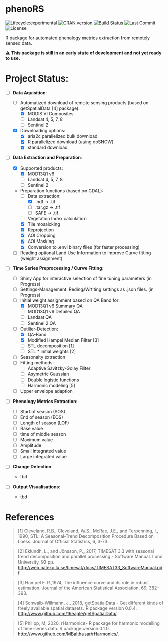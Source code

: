 # phenoRS

![Lifecycle:experimental](https://img.shields.io/badge/lifecycle-experimental-orange.svg) 
[![CRAN version](https://www.r-pkg.org/badges/version/phenoRS)](https://CRAN.R-project.org/package=phenoRS)
[![Build Status](https://travis-ci.org/SandroGroth/phenoRS.svg?branch=master)](https://travis-ci.org//SandroGroth/phenoRS)
![Last Commit](https://img.shields.io/github/last-commit/SandroGroth/phenoRS/develop)
![License](https://img.shields.io/github/license/SandroGroth/phenoRS)


R package for automated phenology metrics extraction from remotely sensed data.

:warning: **This package is still in an early state of development and not yet ready to use.**


# Project Status:

- [ ] **Data Aquisition**:
    - [ ] Automatized download of remote sensing products (based on getSpatialData [4] package):
        - [x] MODIS VI Composites 
        - [ ] Landsat 4, 5, 7, 8
        - [ ] Sentinel 2
    - [x] Downloading options:
        - [x] aria2c parallelized bulk download
        - [x] R parallelized download (using doSNOW)
        - [x] standard download
        
- [ ] **Data Extraction and Preparation**:
    - [x] Supported products:
        - [x] MOD13Q1 v6
        - [ ] Landsat 4, 5, 7, 8
        - [ ] Sentinel 2
    - Preparation functions (based on GDAL):
        - [ ] Data extraction:
            - [x] .hdf -> .tif
            - [ ] .tar.gz -> .tif
            - [ ] SAFE -> .tif
        - [ ] Vegetation Index calculation
        - [x] Tile mosaicking
        - [x] Reprojection
        - [x] AOI Cropping
        - [x] AOI Masking
        - [x] Conversion to .envi binary files (for faster processing)
    - [ ] Reading optional Land Use Information to improve Curve fitting (weight assignment)
    
- [ ] **Time Series Preprocessing / Curve Fitting**:
    - [ ] Shiny App for interactive selection of fine tuning parameters (in Progress)
    - [ ] Settings-Management: Reding/Wrtiting settings as .json files. (in Progress)
    - [ ] Initial weight assignment based on QA Band for:
        - [x] MOD13Q1 v6 Summary QA
        - [ ] MOD13Q1 v6 Detailed QA
        - [ ] Landsat QA
        - [ ] Sentinel 2 QA
    - [ ] Outilier-Detection:
        - [x] QA-Band
        - [x] Modified Hampel Median Filter [3]
        - [ ] STL decomposition [1]
        - [ ] STL * initial weights [2] 
    - [ ] Seasonalty extraction
    - [ ] Fitting methods:
        - [ ] Adaptive Savitzky-Golay Filter
        - [ ] Asymetric Gaussian
        - [ ] Double logistic functions
        - [ ] Harmonic modeling [5]
    - [ ] Upper envelope adaption
    
- [ ] **Phenology Metrics Extraction**:
    - [ ] Start of season (SOS)
    - [ ] End of season (EOS)
    - [ ] Length of season (LOF)
    - [ ] Base value
    - [ ] time of middle season
    - [ ] Maximum value
    - [ ] Amplitude
    - [ ] Small integrated value
    - [ ] Large integrated value
    
- [ ] **Change Detection**:
    - tbd
    
- [ ] **Output Visualisations**:
    - tbd

# References

> \[1\] Cleveland, R.B., Cleveland, W.S., McRae, J.E., and Terpenning, I., 1990, STL: A Seasonal-Trend Decomposition Procedure Based on Loess. Journal of Official Statistics, 6, 3-73.

> \[2\] Eklundh, L., and Jönsson, P., 2017, TIMESAT 3.3 with seasonal trend decomposition and parallel processing - Software Manual. Lund University, 92 pp. <http://web.nateko.lu.se/timesat/docs/TIMESAT33_SoftwareManual.pdf>.

> \[3\] Hampel F. R.,1974, The influence curve and its role in robust estimation.
Journal of the American Statistical Association, 69, 382–393.

> \[4\] Schwalb-Willmann, J., 2018, getSpatialData - Get different kinds of freely available
spatial datasets. R package version 0.0.4. <http://www.github.com/16eagle/getSpatialData/>.

> \[5\] Philipp, M, 2020, rHarmonics- R package for harmonic modelling of time-series data.
R package version 0.1.0. <http://www.github.com/MBalthasar/rHarmonics/>.
